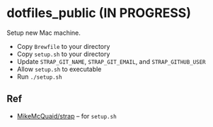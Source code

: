 # dotfiles_public (IN PROGRESS)

Setup new Mac machine.

- Copy `Brewfile` to your directory
- Copy `setup.sh` to your directory
- Update `STRAP_GIT_NAME`, `STRAP_GIT_EMAIL`, and `STRAP_GITHUB_USER`
- Allow `setup.sh` to executable
- Run `./setup.sh`

## Ref

- [MikeMcQuaid/strap](https://github.com/MikeMcQuaid/strap) – for `setup.sh`
